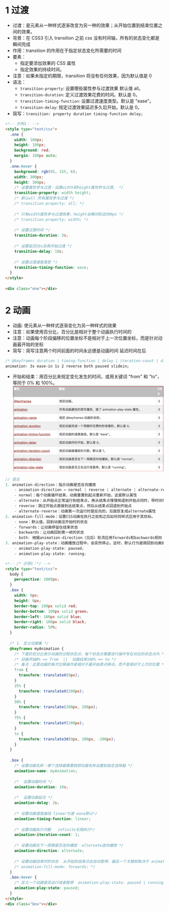 # 1 过渡

- 过渡：是元素从一种样式逐渐改变为另一种的效果；从开始位置到结束位置之间的效果。
- 背景：在 CSS3 引入 transition 之前 css 没有时间轴，所有的状态变化都是瞬间完成
- 作用：transition 的作用在于指定状态变化所需要的时间
- 要素：
  - 指定要添加效果的 CSS 属性
  - 指定效果的持续时间。
- 注意：如果未指定的期限，transition 将没有任何效果，因为默认值是 0
- 语法：
  - `transition-property`: 设置哪些属性参与过渡效果 默认值 all。
  - `transition-duration`: 定义过渡效果花费的时间。默认是 0。
  - `transition-timing-function`: 设置过渡速度类型。默认是 "ease"。
  - `transition-delay`: 规定过渡效果延迟多久后开始。默认是 0。
- 简写：`transition: property duration timing-function delay;`

```html
<!-- 示例1： -->
<style type="text/css">
  .one {
    width: 100px;
    height: 100px;
    background: red;
    margin: 100px auto;
  }
  .one:hover {
    background: rgb(95, 155, 6);
    width: 300px;
    height: 300px;
    /* 设置属性参与过渡：设置width和height属性参与过渡， */
    transition-property: width height;
    /* 默认all 所有属性参与过渡 */
    /* transition-property: all; */

    /* 只有width属性参与过渡效果，height会瞬间到达300px */
    /* transition-property: width; */

    /* 设置过渡时间 */
    transition-duration: 3s;

    /* 设置延迟10s后再开始过渡 */
    transition-delay: 10s;

    /* 设置过渡速度类型 */
    transition-timing-function: ease;
  }
</style>

<div class="one"></div>
```

# 2 动画

- 动画: 使元素从一种样式逐渐变化为另一种样式的效果
- 注意：如果使用百分比，百分比是相对于整个动画执行时间的
- 注意：动画每个阶段偏移的位置坐标不是相对于上一次位置坐标，而是针对动画最开始的坐标
- 简写：简写注意两个时间前面的时间永远便是动画时间  延迟时间在后
```css
/* @keyframes duration | timing-function | delay | iteration-count | direction | fill-mode | play-state | name */
animation: 3s ease-in 1s 2 reverse both paused slidein;
```
- 开始和结束：用百分比来规定变化发生的时间，或用关键词 "from" 和 "to"，等同于 0% 和 100%。
  ![](../css/image/Snipaste_2019-11-23_23-29-41.png)

```js
// 语法
1. animation-direction：指示动画是否反向播放
    - animation-direction = normal | reverse | alternate | alternate-reverse
    - normal：每个动画循环结束，动画重置到起点重新开始，这是默认属性
    - alternate：从开始点正常运行到结束点，再从结束点慢慢倒退到开始点同时，带时间功能的函数也反向
    - reverse：跳过开始点直接到达结束点，然后从结束点回退到开始点
    - alternate-reverse：动画第一次运行时是反向的，后面恢复成alternate属性
2. animation-fill-mode：设置CSS动画在执行之前和之后如何将样式应用于其目标。
    - none：默认值，回到动画没开始时的状态
    - forwards：让动画停留在结束状态
    - backwards：让动画回到第一帧的状态
    - both: 根据animation-direction（见后）轮流应用forwards和backwards规则
3. animation-play-state：动画播放过程中，会突然停止。这时，默认行为是跳回到动画的开始状态，如果想让动画保持突然终止时的状态，就要使用animation-play-state属性
    - animation-play-state: paused;
    - animation-play-state: running;
```

```html
<!-- /* 示例1：*/ -->
<style type="text/css">
  body {
    perspective: 1000px;
  }
  .box {
    width: 0px;
    height: 0px;
    border-top: 100px solid red;
    border-bottom: 100px solid green;
    border-left: 100px solid blue;
    border-right: 100px solid black;
    border-radius: 50%;
  }

  /* 1. 定义动画集 */
  @keyframes myAnimation {
    /* 下面的百分比表示动画的过程状态点，每个状态点需要进行操作写在对应的状态点内 */
    /* 动画开始0% == from  ||  动画结束100% == to */
    /* 备注：这里动画的每次位移操作是相对于最开始原点移动，而不是相对于上次的位置 */
    from {
      transform: translateX(0px);
    }
    25% {
      transform: translateX(200px);
    }
    50% {
      transform: translate(200px, 200px);
    }
    75% {
      transform: translateY(200px);
    }
    to {
      transform: translate3d(0px, 200px, -200px);
    }
  }

  .box {
    /* 设置动画名称：哪个选择器需要就把动画名称设置到指定选择器 */
    animation-name: myAnimation;

    /*  设置动画时间 */
    animation-duration: 10s;

    /*  设置动画延迟 */
    animation-delay: 2s;

    /* 设置动画速度曲线 linear匀速 ease默认*/
    animation-timing-function: linear;

    /* 设置动画执行次数   infinite无限执行*/
    animation-iteration-count: 1;

    /* 设置动画在下一周期是否逆向播放  alternate逆向播放 */
    animation-direction: alternate;

    /* 设置动画结束时的状态  从开始到结束点会自动暂停，最后一个关键帧取决于 animation-iteration-count不能为无限次*/
    /* animation-fill-mode: forwards; */
  }
  .box:hover {
    /* 定义一个动画是否运行或者暂停  animation-play-state: paused | running*/
    animation-play-state: paused;
  }
</style>
<div class="box"></div>
```
